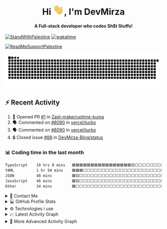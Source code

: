 <div align="center">
    <h1 align="center">Hi <img width="35" src="https://github.com/1999AZZAR/1999AZZAR/blob/readme/resources/img/waving.gif">, I'm DevMirza</h1>
    <h4 align="center">A Full-stack developer who codes Sh$t Stuffs!</h4>
</div>

[![StandWithPalestine](https://raw.githubusercontent.com/Safouene1/support-palestine-banner/master/StandWithPalestine.svg)](https://github.com/Safouene1/support-palestine-banner)
[![wakatime](https://wakatime.com/badge/user/d594dc95-07a5-471b-a3e1-8d5fea65bed3.svg)](https://wakatime.com/@d594dc95-07a5-471b-a3e1-8d5fea65bed3)

[![ReadMeSupportPalestine](https://raw.githubusercontent.com/Safouene1/support-palestine-banner/master/banner-support.svg)](https://github.com/Safouene1/support-palestine-banner)

<div align="center">
    <a href="https://www.devmirza.ml">
        <img src="https://github.com/Zaid-maker/Zaid-maker/blob/output/github-snake-dark.svg" alt="snake" />
    </a>
</div>

## ⚡ Recent Activity

<!--START_SECTION:activity-->
1. 💪 Opened PR [#1](https://github.com/Zaid-maker/uptime-kuma/pull/1) in [Zaid-maker/uptime-kuma](https://github.com/Zaid-maker/uptime-kuma)
2. 🗣 Commented on [#8090](https://github.com/vercel/turbo/pull/8090#issuecomment-2159893380) in [vercel/turbo](https://github.com/vercel/turbo)
3. 🗣 Commented on [#8090](https://github.com/vercel/turbo/pull/8090#issuecomment-2156449405) in [vercel/turbo](https://github.com/vercel/turbo)
4. 🔒 Closed issue [#88](https://github.com/DevMirza-Blog/status/issues/88) in [DevMirza-Blog/status](https://github.com/DevMirza-Blog/status)
<!--END_SECTION:activity-->

### :bar_chart: Coding time in the last month

<!--START_SECTION:waka-->

```txt
TypeScript    10 hrs 8 mins   🟩🟩🟩🟩🟩🟩🟩🟩🟩🟩🟩🟩🟩🟩🟩🟩🟨⬜⬜⬜⬜⬜⬜⬜⬜   66.69 %
YAML          1 hr 50 mins    🟩🟩🟩⬜⬜⬜⬜⬜⬜⬜⬜⬜⬜⬜⬜⬜⬜⬜⬜⬜⬜⬜⬜⬜⬜   12.13 %
JSON          48 mins         🟩🟨⬜⬜⬜⬜⬜⬜⬜⬜⬜⬜⬜⬜⬜⬜⬜⬜⬜⬜⬜⬜⬜⬜⬜   05.33 %
JavaScript    46 mins         🟩🟨⬜⬜⬜⬜⬜⬜⬜⬜⬜⬜⬜⬜⬜⬜⬜⬜⬜⬜⬜⬜⬜⬜⬜   05.15 %
Other         34 mins         🟩⬜⬜⬜⬜⬜⬜⬜⬜⬜⬜⬜⬜⬜⬜⬜⬜⬜⬜⬜⬜⬜⬜⬜⬜   03.81 %
```

<!--END_SECTION:waka-->

<details>
    <summary>💌 Contact Me</summary>
    <div>
        <samp>
            <h2 align="center">😎 you can reach me at:</h2>
            <p align="center">
                <a href="https://www.linkedin.com/in/zaid-hafeez-7084b0149/" target="blank">
                    <img src="https://img.shields.io/badge/linkedin-%231DA1F2.svg?style=for-the-badge&logo=linkedin&logoColor=white" height="30" />
                </a>
            </p>
        </samp>
    </div>
</details>

<details>
  <summary>💻 GitHub Profile Stats</summary>
    <div>
        <h2 align="center">📊 Github Stats</h2>
        <br />
        <p align="center">
            <a href="https://github.com/Zaid-maker">
                <img src="https://github-readme-streak-stats-blush-two.vercel.app?user=Zaid-maker&theme=dark&hide_border=true&date_format=j%20M%5B%20Y%5D" />
            </a>
        </p>
        <p align="center">
            <a href="https://github.com/Zaid-maker">
                <img width="49.5%" src="https://github-readme-stats.vercel.app/api?username=Zaid-maker&show_icons=true&count_private=true&theme=react&hide_border=true&bg_color=0D1117" />
                <img width="49.5%" src="https://github-readme-activity-graph.vercel.app/graph?username=Zaid-maker&bg_color=0D1117&color=5BCDEC&line=5BCDEC&point=FFFFFF&hide_border=true" />
            </a>
        </p>
    </div>
</details>

<details>
    <summary>⚙️ Technologies i use</summary>
    <div>
        <h2 align="center"> ⚙️ Technologies I use </h2>
        <img src="https://skillicons.dev/icons?i=html,css,javascript,c,cpp,tailwindcss,nextjs,react,github,mongodb,github,linkedin,nodejs,git,express&theme=dark" />
    </div>
</details>

<details>
  <summary>📈 Latest Activity Graph</summary>
  <br/>
  <h2 align="center">👇 latest contribution 👇</h2>
    <a href="https://github.com/Zaid-maker/"><img alt="Zaid-maker's Activity Graph" src="https://github-readme-activity-graph.vercel.app/graph?username=Zaid-maker&bg_color=0D1117&color=5BCDEC&line=5BCDEC&point=FFFFFF&hide_border=true" /></a>
</details>

<details>
    <summary>🤡 More Advanced Activity Graph</summary>
    <br />
    <h2 align="center">🤡 More Advanced Activity Graph</h2>
    <img src="https://raw.githubusercontent.com/Zaid-maker/Zaid-maker/master/profile-3d-contrib/profile-night-green.svg" />
</details>
